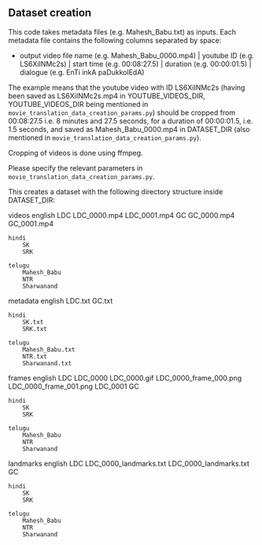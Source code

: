 ## Dataset creation

This code takes metadata files (e.g. Mahesh_Babu.txt) as inputs. Each metadata file contains the following columns separated by space:

- output video file name (e.g. Mahesh_Babu_0000.mp4) | youtube ID (e.g. LS6XiINMc2s) | start time (e.g. 00:08:27.5) | duration (e.g. 00:00:01.5) | dialogue (e.g. EnTi inkA paDukkolEdA)

The example means that the youtube video with ID LS6XiINMc2s (having been saved as LS6XiINMc2s.mp4 in YOUTUBE_VIDEOS_DIR, YOUTUBE_VIDEOS_DIR being mentioned in `movie_translation_data_creation_params.py`) should be cropped from 00:08:27.5 i.e. 8 minutes and 27.5 seconds, for a duration of 00:00:01.5, i.e. 1.5 seconds, and saved as Mahesh_Babu_0000.mp4 in DATASET_DIR (also mentioned in `movie_translation_data_creation_params.py`).

Cropping of videos is done using ffmpeg.

Please specify the relevant parameters in `movie_translation_data_creation_params.py`.

This creates a dataset with the following directory structure inside DATASET_DIR:

videos
    english
        LDC
            LDC_0000.mp4
            LDC_0001.mp4
        GC
            GC_0000.mp4
            GC_0001.mp4

    hindi
        SK
        SRK

    telugu
        Mahesh_Babu
        NTR
        Sharwanand

metadata
    english
        LDC.txt
        GC.txt

    hindi
        SK.txt
        SRK.txt

    telugu
        Mahesh_Babu.txt
        NTR.txt
        Sharwanand.txt

frames
    english
        LDC
            LDC_0000
                LDC_0000.gif
                LDC_0000_frame_000.png
                LDC_0000_frame_001.png
            LDC_0001
        GC

    hindi
        SK
        SRK

    telugu
        Mahesh_Babu
        NTR
        Sharwanand

landmarks
    english
        LDC
            LDC_0000_landmarks.txt
            LDC_0000_landmarks.txt
        GC

    hindi
        SK
        SRK

    telugu
        Mahesh_Babu
        NTR
        Sharwanand



